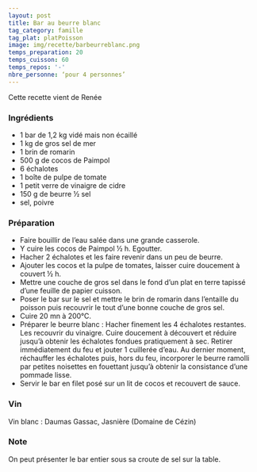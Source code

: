 ```yaml
---
layout: post
title: Bar au beurre blanc
tag_category: famille
tag_plat: platPoisson
image: img/recette/barbeurreblanc.png
temps_preparation: 20
temps_cuisson: 60
temps_repos: '-'
nbre_personne: ‘pour 4 personnes’
---
```

Cette recette vient de Renée

### Ingrédients
* 1 bar de 1,2 kg vidé mais non écaillé
* 1 kg de gros sel de mer
* 1 brin de romarin
* 500 g de cocos de Paimpol
* 6 échalotes
* 1 boîte de pulpe de tomate
* 1 petit verre de vinaigre de cidre
* 150 g de beurre ½ sel
* sel, poivre


### Préparation
* Faire bouillir de l’eau salée dans une grande casserole.
* Y cuire les cocos de Paimpol ½ h. Egoutter.
* Hacher 2 échalotes et les faire revenir dans un peu de beurre.
* Ajouter les cocos et la pulpe de tomates, laisser cuire doucement à couvert ½ h.
* Mettre une couche de gros sel dans le fond d’un plat en terre tapissé d’une feuille de papier cuisson.
* Poser le bar sur le sel et mettre le brin de romarin dans l’entaille du poisson puis recouvrir le tout d’une bonne couche de gros sel.
* Cuire 20 mn à 200°C.
* Préparer le beurre blanc :
	 Hacher finement les 4 échalotes restantes.
	 Les recouvrir du vinaigre.
   Cuire doucement à découvert et réduire jusqu’à obtenir les échalotes fondues pratiquement à sec. Retirer immédiatement du feu et jouter 1 cuillerée d’eau.
   Au dernier moment, réchauffer les échalotes puis, hors du feu, incorporer le beurre ramolli par petites noisettes en fouettant jusqu’à obtenir la consistance d’une pommade lisse.
* Servir le bar en filet posé sur un lit de cocos et recouvert de sauce.


### Vin
Vin blanc : Daumas Gassac, Jasnière (Domaine de Cézin)

### Note
On peut présenter le bar entier sous sa croute de sel sur la table.
